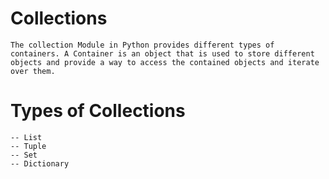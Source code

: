 # Collections  
    The collection Module in Python provides different types of containers. A Container is an object that is used to store different objects and provide a way to access the contained objects and iterate over them.
# Types of Collections
    -- List
    -- Tuple
    -- Set
    -- Dictionary
